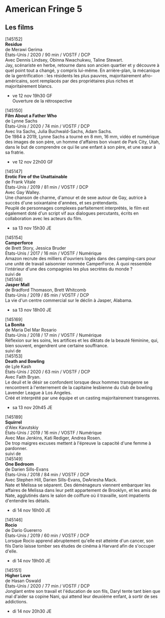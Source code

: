 # American Fringe 5

## Les films

[145152]  
**Residue**  
de Merawi Gerima  
États-Unis / 2020 / 90 min / VOSTF / DCP  
Avec Dennis Lindsey, Obinna Nwachukwu, Taline Stewart.  
Jay, scénariste en herbe, retourne dans son ancien quartier et y découvre à quel point tout a changé, y compris lui-même. En arrière-plan, la mécanique de la gentrification : les résidents les plus pauvres, majoritairement afro-américains, sont remplacés par des propriétaires plus riches et majoritairement blancs.

- ve 12 nov 19h30 GF  
Ouverture de la rétrospective

[145150]  
**Film About a Father Who**  
de Lynne Sachs  
États-Unis / 2020 / 74 min / VOSTF / DCP  
Avec Ira Sachs, Julia Buchwald-Sachs, Adam Sachs.  
De 1984 à 2019, Lynne Sachs a tourné en 8 mm, 16 mm, vidéo et numérique des images de son père, un homme d'affaires bon vivant de Park City, Utah, dans le but de comprendre ce qui lie une enfant à son père, et une sœur à sa fratrie.

- ve 12 nov 22h00 GF

[145147]  
**Erotic Fire of the Unattainable**  
de Frank Vitale  
États-Unis / 2019 / 81 min / VOSTF / DCP  
Avec Gay Walley.  
Une chanson de charme, d'amour et de sexe autour de Gay, autrice à succès d'une soixantaine d'années, et ses prétendants.  
Peuplé de personnages complexes parfaitement interprétés, le film est également doté d'un script vif aux dialogues percutants, écrits en collaboration avec les acteurs du film.

- sa 13 nov 15h30 JE

[145154]  
**Camperforce**  
de Brett Story, Jessica Bruder  
États-Unis / 2017 / 16 min / VOSTF / Numérique  
Amazon recrute des milliers d'ouvriers logés dans des camping-cars pour une unité de travail saisonnier nommée CamperForce. À quoi ressemble l'intérieur d'une des compagnies les plus secrètes du monde ?  
suivi de  
[145148]  
**Jasper Mall**  
de Bradford Thomason, Brett Whitcomb  
États-Unis / 2019 / 85 min / VOSTF / DCP  
La vie d'un centre commercial sur le déclin à Jasper, Alabama.

- sa 13 nov 18h00 JE

[145169]  
**La Bonita**  
de Maria Del Mar Rosario  
États-Unis / 2018 / 17 min / VOSTF / Numérique  
Réflexion sur les soins, les artifices et les diktats de la beauté féminine, qui, bien souvent, engendrent une certaine souffrance.  
suivi de  
[145153]  
**Death and Bowling**  
de Lyle Kash  
États-Unis / 2020 / 63 min / VOSTF / DCP  
Avec Faith Bryan.  
Le deuil et le désir se confondent lorsque deux hommes transgenre se rencontrent à l'enterrement de la capitaine lesbienne du club de bowling Lavender League à Los Angeles.  
Créé et interprété par une équipe et un casting majoritairement transgenres.

- sa 13 nov 20h45 JE

[145189]  
**Squirrel**  
d'Alex Kavutskiy  
États-Unis / 2019 / 16 min / VOSTF / Numérique  
Avec Max Jenkins, Kati Rediger, Andrea Rosen.  
De trop maigres excuses mettent à l'épreuve la capacité d'une femme à pardonner.  
suivi de  
[145149]  
**One Bedroom**  
de Darien Sills-Evans  
États-Unis / 2018 / 84 min / VOSTF / DCP  
Avec Stephen Hill, Darien Sills-Evans, DeAriesha Mack.  
Nate et Melissa se séparent. Des déménageurs viennent embarquer les affaires de Melissa dans leur petit appartement de Brooklyn, et les amis de Nate, agglutinés dans le salon de coiffure où il travaille, sont impatients d'entendre les détails.

- di 14 nov 16h00 JE

[145146]  
**Rocio**  
de Dario Guererro  
États-Unis / 2019 / 60 min / VOSTF / DCP  
Lorsque Rocio apprend abruptement qu'elle est atteinte d'un cancer, son fils Dario laisse tomber ses études de cinéma à Harvard afin de s'occuper d'elle.

- di 14 nov 19h00 JE

[145151]  
**Higher Love**  
de Hasan Oswald  
États-Unis / 2020 / 77 min / VOSTF / DCP  
Jonglant entre son travail et l'éducation de son fils, Daryl tente tant bien que mal d'aider sa copine Nani, qui attend leur deuxième enfant, à sortir de ses addictions.

- di 14 nov 20h30 JE

